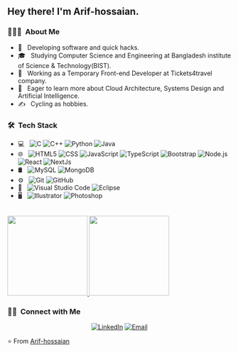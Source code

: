 
<h2> Hey there! I'm Arif-hossaian.</h2>

<h3> 👨🏻‍💻 &nbsp;About Me </h3>

- 🤔 &nbsp; Developing software and quick hacks.
- 🎓 &nbsp; Studying Computer Science and Engineering at Bangladesh institute of Science & Technology(BIST).
- 💼 &nbsp; Working as a Temporary Front-end Developer at Tickets4travel company.
- 🌱 &nbsp; Eager to learn more about Cloud Architecture, Systems Design and Artificial Intelligence.
- ✍️ &nbsp; Cycling as hobbies.

<h3> 🛠 &nbsp;Tech Stack</h3>

- 💻 &nbsp;
  ![C]()
  ![C++](https://img.shields.io/badge/-C++-333333?style=flat&logo=C%2B%2B&logoColor=00599C)
  ![Python](https://img.shields.io/badge/-Python-333333?style=flat&logo=python)
  ![Java](https://img.shields.io/badge/-Java-333333?style=flat&logo=Java&logoColor=007396)
- 🌐 &nbsp;
  ![HTML5](https://img.shields.io/badge/-HTML5-333333?style=flat&logo=HTML5)
  ![CSS](https://img.shields.io/badge/-CSS-333333?style=flat&logo=CSS3&logoColor=1572B6)
  ![JavaScript](https://img.shields.io/badge/-JavaScript-333333?style=flat&logo=javascript)
  ![TypeScript](https://img.shields.io/badge/-TypeScript-333333?style=flat&logo=typescript)
  ![Bootstrap](https://img.shields.io/badge/-Bootstrap-333333?style=flat&logo=bootstrap&logoColor=563D7C)
  ![Node.js](https://img.shields.io/badge/-Node.js-333333?style=flat&logo=node.js)
  ![React](https://img.shields.io/badge/-React-333333?style=flat&logo=react)
  ![NextJs](https://img.shields.io/badge/-Nextjs-333333?style=flat&logo=nextjs)
- 🛢 &nbsp;
  ![MySQL](https://img.shields.io/badge/-MySQL-333333?style=flat&logo=mysql)
  ![MongoDB](https://img.shields.io/badge/-MongoDB-333333?style=flat&logo=mongodb)
- ⚙️ &nbsp;
  ![Git](https://img.shields.io/badge/-Git-333333?style=flat&logo=git)
  ![GitHub](https://img.shields.io/badge/-GitHub-333333?style=flat&logo=github)
- 🔧 &nbsp;
  ![Visual Studio Code](https://img.shields.io/badge/-Visual%20Studio%20Code-333333?style=flat&logo=visual-studio-code&logoColor=007ACC)
  ![Eclipse](https://img.shields.io/badge/-Eclipse-333333?style=flat&logo=eclipse-ide&logoColor=2C2255)
- 🖥 &nbsp;
  ![Illustrator](https://img.shields.io/badge/-Illustrator-333333?style=flat&logo=adobe-illustrator)
  ![Photoshop](https://img.shields.io/badge/-Photoshop-333333?style=flat&logo=adobe-photoshop)

<br/>

<a href="https://github.com/Arif-hossaian">
  <img height="180em" src="https://github-readme-stats.vercel.app/api?username=Arif-hossaian&theme=buefy&show_icons=true" />
  <img height="180em" src="https://github-readme-stats.vercel.app/api/top-langs/?username=Arif-hossaian&theme=buefy&layout=compact" />
</a>

<br/>

<h3> 🤝🏻 &nbsp;Connect with Me </h3>

<p align="center">
<a href="https://www.linkedin.com/in/arif-hossain-bb0a88179"><img alt="LinkedIn" src="https://img.shields.io/badge/LinkedIn-Arif%20Hossain-blue?style=flat-square&logo=linkedin"></a>
<a href="mailto:arifhossain42136@gmail.com"><img alt="Email" src="https://img.shields.io/badge/Email-arifhossain42136@gmail.com-blue?style=flat-square&logo=gmail"></a>
</p>

⭐️ From [Arif-hossaian](https://github.com/Arif-hossaian)
